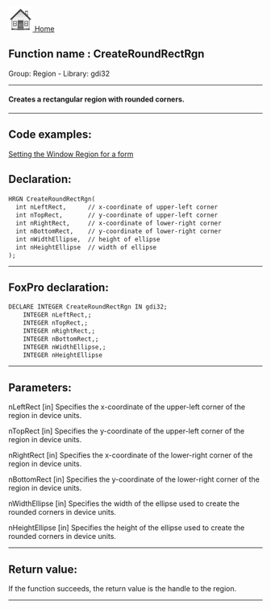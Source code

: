[<img src="../../images/home.png"> Home ](https://github.com/VFPX/Win32API)  

## Function name : CreateRoundRectRgn
Group: Region - Library: gdi32    
***  


#### Creates a rectangular region with rounded corners.
***  


## Code examples:
[Setting the Window Region for a form](../../samples/sample_120.md)  

## Declaration:
```foxpro  
HRGN CreateRoundRectRgn(
  int nLeftRect,      // x-coordinate of upper-left corner
  int nTopRect,       // y-coordinate of upper-left corner
  int nRightRect,     // x-coordinate of lower-right corner
  int nBottomRect,    // y-coordinate of lower-right corner
  int nWidthEllipse,  // height of ellipse
  int nHeightEllipse  // width of ellipse
);  
```  
***  


## FoxPro declaration:
```foxpro  
DECLARE INTEGER CreateRoundRectRgn IN gdi32;
	INTEGER nLeftRect,;
	INTEGER nTopRect,;
	INTEGER nRightRect,;
	INTEGER nBottomRect,;
	INTEGER nWidthEllipse,;
	INTEGER nHeightEllipse  
```  
***  


## Parameters:
nLeftRect 
[in] Specifies the x-coordinate of the upper-left corner of the region in device units. 

nTopRect 
[in] Specifies the y-coordinate of the upper-left corner of the region in device units. 

nRightRect 
[in] Specifies the x-coordinate of the lower-right corner of the region in device units. 

nBottomRect 
[in] Specifies the y-coordinate of the lower-right corner of the region in device units. 

nWidthEllipse 
[in] Specifies the width of the ellipse used to create the rounded corners in device units. 

nHeightEllipse 
[in] Specifies the height of the ellipse used to create the rounded corners in device units.  
***  


## Return value:
If the function succeeds, the return value is the handle to the region.  
***  


